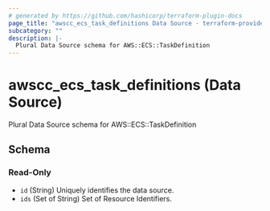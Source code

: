 ```yaml
---
# generated by https://github.com/hashicorp/terraform-plugin-docs
page_title: "awscc_ecs_task_definitions Data Source - terraform-provider-awscc"
subcategory: ""
description: |-
  Plural Data Source schema for AWS::ECS::TaskDefinition
---
```


# awscc_ecs_task_definitions (Data Source)

Plural Data Source schema for AWS::ECS::TaskDefinition



<!-- schema generated by tfplugindocs -->
## Schema

### Read-Only

- `id` (String) Uniquely identifies the data source.
- `ids` (Set of String) Set of Resource Identifiers.
